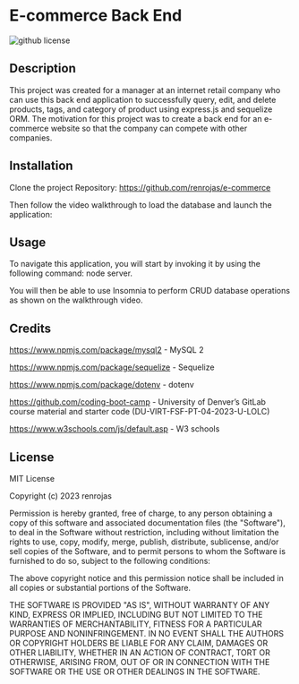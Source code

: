 # E-commerce Back End

![github license](https://img.shields.io/badge/License-MIT-yellowgreen.svg)

## Description
This project was created for a manager at an internet retail company who can use this back end application to successfully query, edit, and delete products, tags, and category of product using express.js and sequelize ORM. The motivation for this project was to create a back end for an e-commerce website so that the company can compete with other companies.

## Installation
Clone the project Repository: https://github.com/renrojas/e-commerce

Then follow the video walkthrough to load the database and launch the application: 

## Usage
To navigate this application, you will start by invoking it by using the following command: node server. 

You will then be able to use Insomnia to perform CRUD database operations as shown on the walkthrough video.

## Credits

https://www.npmjs.com/package/mysql2 - MySQL 2

https://www.npmjs.com/package/sequelize - Sequelize

https://www.npmjs.com/package/dotenv - dotenv

https://github.com/coding-boot-camp -  University of Denver’s GitLab course material and starter code (DU-VIRT-FSF-PT-04-2023-U-LOLC)

https://www.w3schools.com/js/default.asp - W3 schools

## License
MIT License

Copyright (c) 2023 renrojas

Permission is hereby granted, free of charge, to any person obtaining a copy
of this software and associated documentation files (the "Software"), to deal
in the Software without restriction, including without limitation the rights
to use, copy, modify, merge, publish, distribute, sublicense, and/or sell
copies of the Software, and to permit persons to whom the Software is
furnished to do so, subject to the following conditions:

The above copyright notice and this permission notice shall be included in all
copies or substantial portions of the Software.

THE SOFTWARE IS PROVIDED "AS IS", WITHOUT WARRANTY OF ANY KIND, EXPRESS OR
IMPLIED, INCLUDING BUT NOT LIMITED TO THE WARRANTIES OF MERCHANTABILITY,
FITNESS FOR A PARTICULAR PURPOSE AND NONINFRINGEMENT. IN NO EVENT SHALL THE
AUTHORS OR COPYRIGHT HOLDERS BE LIABLE FOR ANY CLAIM, DAMAGES OR OTHER
LIABILITY, WHETHER IN AN ACTION OF CONTRACT, TORT OR OTHERWISE, ARISING FROM,
OUT OF OR IN CONNECTION WITH THE SOFTWARE OR THE USE OR OTHER DEALINGS IN THE
SOFTWARE.
